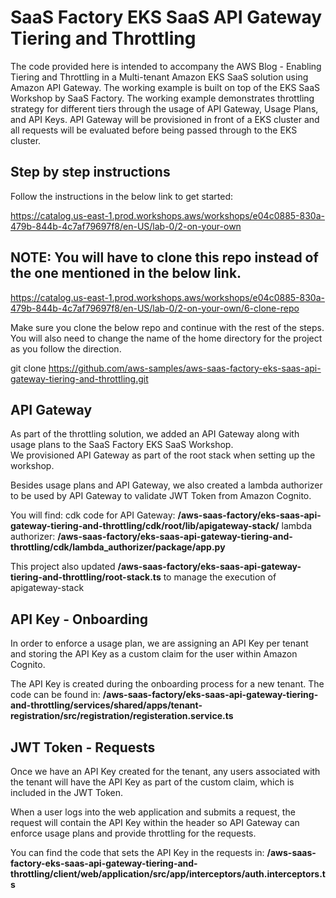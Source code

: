 # SaaS Factory EKS SaaS API Gateway Tiering and Throttling

The code provided here is intended to accompany the AWS Blog - Enabling Tiering and Throttling in a Multi-tenant Amazon EKS SaaS solution using Amazon API Gateway. The working example is built on top of the EKS SaaS Workshop by SaaS Factory.  The working example demonstrates throttling strategy for different tiers through the usage of API Gateway, Usage Plans, and API Keys.  API Gateway will be provisioned in front of a EKS cluster and all requests will be evaluated before being passed through to the EKS cluster.


## Step by step instructions

Follow the instructions in the below link to get started:

https://catalog.us-east-1.prod.workshops.aws/workshops/e04c0885-830a-479b-844b-4c7af79697f8/en-US/lab-0/2-on-your-own

## NOTE: You will have to clone this repo instead of the one mentioned in the below link.
https://catalog.us-east-1.prod.workshops.aws/workshops/e04c0885-830a-479b-844b-4c7af79697f8/en-US/lab-0/2-on-your-own/6-clone-repo

Make sure you clone the below repo and continue with the rest of the steps.  You will also need to change the name of the home directory for the project as you follow the direction.

git clone https://github.com/aws-samples/aws-saas-factory-eks-saas-api-gateway-tiering-and-throttling.git

## API Gateway

As part of the throttling solution, we added an API Gateway along with usage plans to the SaaS Factory EKS SaaS Workshop.  
We provisioned API Gateway as part of the root stack when setting up the workshop.

Besides usage plans and API Gateway, we also created a lambda authorizer to be used by API Gateway to validate JWT Token from Amazon Cognito.

You will find:
cdk code for API Gateway: **/aws-saas-factory/eks-saas-api-gateway-tiering-and-throttling/cdk/root/lib/apigateway-stack/**
lambda authorizer: **/aws-saas-factory/eks-saas-api-gateway-tiering-and-throttling/cdk/lambda_authorizer/package/app.py**

This project also updated **/aws-saas-factory/eks-saas-api-gateway-tiering-and-throttling/root-stack.ts** to manage the execution of apigateway-stack

## API Key - Onboarding
In order to enforce a usage plan, we are assigning an API Key per tenant and storing the API Key as a custom claim for the user within Amazon Cognito.

The API Key is created during the onboarding process for a new tenant. The code can be found in:
**/aws-saas-factory/eks-saas-api-gateway-tiering-and-throttling/services/shared/apps/tenant-registration/src/registration/registeration.service.ts**

## JWT Token - Requests
Once we have an API Key created for the tenant, any users associated with the tenant will have the API Key as part of the custom claim, which is included in the JWT Token.

When a user logs into the web application and submits a request, the request will contain the API Key within the header so API Gateway can enforce usage plans and provide throttling for the requests.

You can find the code that sets the API Key in the requests in:
**/aws-saas-factory-eks-saas-api-gateway-tiering-and-throttling/client/web/application/src/app/interceptors/auth.interceptors.ts**

